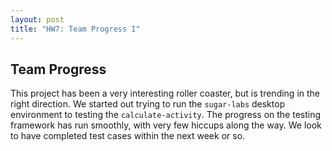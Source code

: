 ```yaml
---
layout: post
title: "HW7: Team Progress I"  
---
```


## Team Progress

This project has been a very interesting roller coaster, but is trending in the right direction. We started out trying to run the `sugar-labs` desktop environment to testing the `calculate-activity`. The progress on the testing framework has run smoothly, with very few hiccups along the way. We look to have completed test cases within the next week or so.